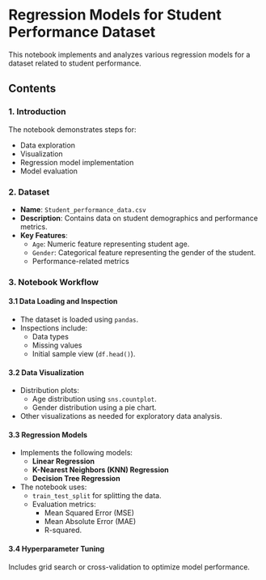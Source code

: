 # Regression Models for Student Performance Dataset

This notebook implements and analyzes various regression models for a dataset related to student performance.

## Contents

### 1. Introduction

The notebook demonstrates steps for:

- Data exploration
- Visualization
- Regression model implementation
- Model evaluation

### 2. Dataset

- **Name**: `Student_performance_data.csv`
- **Description**: Contains data on student demographics and performance metrics.
- **Key Features**:
  - `Age`: Numeric feature representing student age.
  - `Gender`: Categorical feature representing the gender of the student.
  - Performance-related metrics

### 3. Notebook Workflow

#### 3.1 Data Loading and Inspection

- The dataset is loaded using `pandas`.
- Inspections include:
  - Data types
  - Missing values
  - Initial sample view (`df.head()`).

#### 3.2 Data Visualization

- Distribution plots:
  - Age distribution using `sns.countplot`.
  - Gender distribution using a pie chart.
- Other visualizations as needed for exploratory data analysis.

#### 3.3 Regression Models

- Implements the following models:
  - **Linear Regression**
  - **K-Nearest Neighbors (KNN) Regression**
  - **Decision Tree Regression**
- The notebook uses:
  - `train_test_split` for splitting the data.
  - Evaluation metrics: 
    - Mean Squared Error (MSE)
    - Mean Absolute Error (MAE)
    - R-squared.

#### 3.4 Hyperparameter Tuning
Includes grid search or cross-validation to optimize model performance.

